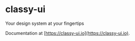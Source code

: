 # classy-ui

Your design system at your fingertips

Documentation at [https://classy-ui.io](https://classy-ui.io).
